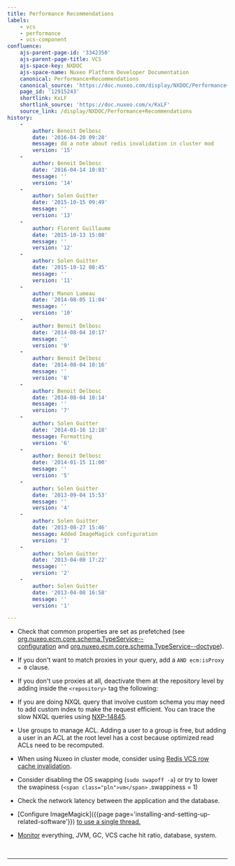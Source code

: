 ```yaml
---
title: Performance Recommendations
labels:
    - vcs
    - performance
    - vcs-component
confluence:
    ajs-parent-page-id: '3342350'
    ajs-parent-page-title: VCS
    ajs-space-key: NXDOC
    ajs-space-name: Nuxeo Platform Developer Documentation
    canonical: Performance+Recommendations
    canonical_source: 'https://doc.nuxeo.com/display/NXDOC/Performance+Recommendations'
    page_id: '12915243'
    shortlink: KxLF
    shortlink_source: 'https://doc.nuxeo.com/x/KxLF'
    source_link: /display/NXDOC/Performance+Recommendations
history:
    - 
        author: Benoit Delbosc
        date: '2016-04-20 09:28'
        message: dd a note about redis invalidation in cluster mod
        version: '15'
    - 
        author: Benoit Delbosc
        date: '2016-04-14 10:03'
        message: ''
        version: '14'
    - 
        author: Solen Guitter
        date: '2015-10-15 09:49'
        message: ''
        version: '13'
    - 
        author: Florent Guillaume
        date: '2015-10-13 15:08'
        message: ''
        version: '12'
    - 
        author: Solen Guitter
        date: '2015-10-12 08:45'
        message: ''
        version: '11'
    - 
        author: Manon Lumeau
        date: '2014-08-05 11:04'
        message: ''
        version: '10'
    - 
        author: Benoit Delbosc
        date: '2014-08-04 10:17'
        message: ''
        version: '9'
    - 
        author: Benoit Delbosc
        date: '2014-08-04 10:16'
        message: ''
        version: '8'
    - 
        author: Benoit Delbosc
        date: '2014-08-04 10:14'
        message: ''
        version: '7'
    - 
        author: Solen Guitter
        date: '2014-01-16 12:18'
        message: Formatting
        version: '6'
    - 
        author: Benoit Delbosc
        date: '2014-01-15 11:00'
        message: ''
        version: '5'
    - 
        author: Solen Guitter
        date: '2013-09-04 15:53'
        message: ''
        version: '4'
    - 
        author: Solen Guitter
        date: '2013-08-27 15:46'
        message: Added ImageMagick configuration
        version: '3'
    - 
        author: Solen Guitter
        date: '2013-04-08 17:22'
        message: ''
        version: '2'
    - 
        author: Solen Guitter
        date: '2013-04-08 16:58'
        message: ''
        version: '1'

---
```

<div class="outline-text-2">

*   Check that common properties are set as prefetched (see [org.nuxeo.ecm.core.schema.TypeService--configuration](http://explorer.nuxeo.com/nuxeo/site/distribution/current/viewExtensionPoint/org.nuxeo.ecm.core.schema.TypeService--configuration)&nbsp;and&nbsp;[org.nuxeo.ecm.core.schema.TypeService--doctype](http://explorer.nuxeo.com/nuxeo/site/distribution/current/viewExtensionPoint/org.nuxeo.ecm.core.schema.TypeService--doctype)).
*   If you don't want to match proxies in your query, add a `AND ecm:isProxy = 0` clause.
*   If you don't use proxies at all, deactivate them at the repository level by adding inside the `<repository>` tag the following:

*   If you are doing NXQL query that involve custom schema you may need to add custom index to make the request efficient. You can trace the slow NXQL queries using [NXP-14845](https://jira.nuxeo.com/browse/NXP-14845).
*   Use groups to manage ACL. Adding a user to a group is free, but adding a user in an ACL at the root level has a cost because optimized read ACLs need to be recomputed.
*   When using Nuxeo in cluster mode, consider using [Redis VCS row cache invalidation](https://doc.nuxeo.com/display/NXDOC/Nuxeo+and+Redis#NuxeoandRedis-VCSRowCacheInvalidation).
*   Consider disabling the OS swapping (`sudo swapoff -a`) or try to lower the swapiness (`<span class="pln">vm</span>`<span class="pln">&nbsp;</span><span class="pun">.</span><span class="pln">swappiness</span> <span class="pun">=</span><span class="pln">&nbsp;</span><span class="lit">1</span><span class="pln">)</span>
*   Check the network latency between the application and the database.
*   [Configure ImageMagick]({{page page='installing-and-setting-up-related-software'}}) [to use a single thread.](http://doc.nuxeo.com/x/gBDF)
*   [Monitor](http://doc.nuxeo.com/x/gBDF) everything, JVM, GC, VCS cache hit ratio, database, system.

&nbsp;

* * *

</div>